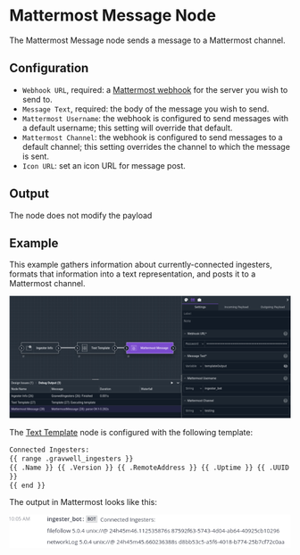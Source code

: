 # Mattermost Message Node

The Mattermost Message node sends a message to a Mattermost channel.

## Configuration

* `Webhook URL`, required: a [Mattermost webhook](https://docs.mattermost.com/developer/webhooks-incoming.html) for the server you wish to send to.
* `Message Text`, required: the body of the message you wish to send.
* `Mattermost Username`: the webhook is configured to send messages with a default username; this setting will override that default.
* `Mattermost Channel`: the webhook is configured to send messages to a default channel; this setting overrides the channel to which the message is sent.
* `Icon URL`: set an icon URL for message post.

## Output

The node does not modify the payload

## Example

This example gathers information about currently-connected ingesters, formats that information into a text representation, and posts it to a Mattermost channel.

![](mattermost-example.png)

The [Text Template](template) node is configured with the following template:

```
Connected Ingesters:
{{ range .gravwell_ingesters }}
{{ .Name }} {{ .Version }} {{ .RemoteAddress }} {{ .Uptime }} {{ .UUID }}
{{ end }}
```

The output in Mattermost looks like this:

![](mattermost-output.png)
